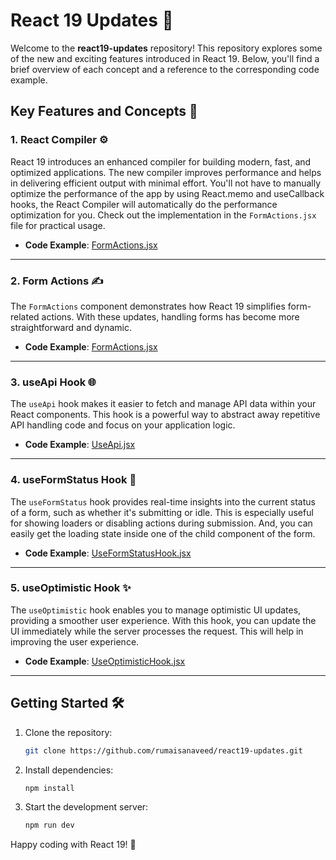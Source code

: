 # React 19 Updates 🚀

Welcome to the **react19-updates** repository! This repository explores some of the new and exciting features introduced in React 19. Below, you'll find a brief overview of each concept and a reference to the corresponding code example.

## Key Features and Concepts 🎉

### 1. React Compiler ⚙️
React 19 introduces an enhanced compiler for building modern, fast, and optimized applications. The new compiler improves performance and helps in delivering efficient output with minimal effort. You'll not have to manually optimize the performance of the app by using React.memo and useCallback hooks, the React Compiler will automatically do the performance optimization for you. Check out the implementation in the `FormActions.jsx` file for practical usage.

- **Code Example**: [FormActions.jsx](./FormActions.jsx)

---

### 2. Form Actions ✍️
The `FormActions` component demonstrates how React 19 simplifies form-related actions. With these updates, handling forms has become more straightforward and dynamic.

- **Code Example**: [FormActions.jsx](./FormActions.jsx)

---

### 3. useApi Hook 🌐
The `useApi` hook makes it easier to fetch and manage API data within your React components. This hook is a powerful way to abstract away repetitive API handling code and focus on your application logic.

- **Code Example**: [UseApi.jsx](./UseApi.jsx)

---

### 4. useFormStatus Hook 📝
The `useFormStatus` hook provides real-time insights into the current status of a form, such as whether it's submitting or idle. This is especially useful for showing loaders or disabling actions during submission. And, you can easily get the loading state inside one of the child component of the form.

- **Code Example**: [UseFormStatusHook.jsx](./UseFormStatusHook.jsx)

---

### 5. useOptimistic Hook ✨
The `useOptimistic` hook enables you to manage optimistic UI updates, providing a smoother user experience. With this hook, you can update the UI immediately while the server processes the request. This will help in improving the user experience. 

- **Code Example**: [UseOptimisticHook.jsx](./UseOptimisticHook.jsx)

---

## Getting Started 🛠️
1. Clone the repository:
   ```bash
   git clone https://github.com/rumaisanaveed/react19-updates.git
   ```
2. Install dependencies:
   ```bash
   npm install
   ```
3. Start the development server:
   ```bash
   npm run dev 
   ```

Happy coding with React 19! 🚀

